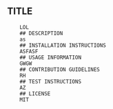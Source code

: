 ## TITLE
        LOL
        ## DESCRIPTION 
        as
        ## INSTALLATION INSTRUCTIONS 
        ASFASF
        ## USAGE INFORMATION 
        GWGW
        ## CONTRIBUTION GUIDELINES 
        RH
        ## TEST INSTRUCTIONS
        AZ
        ## LICENSE
        MIT